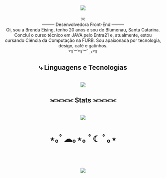 <h1 align="center">
  <img src="https://readme-typing-svg.herokuapp.com/?font=Righteous&size=35&center=true&vCenter=true&width=500&height=70&duration=4000&lines=Oiee!+🌸;+Eu+sou+a+Brenda!&color=ffc8dd" />
</h1>

<div align="center">
  <div align="center">
    ୨୧
  </div>
  ──── Desenvolvedora Front-End ────
</div>

<div align="center">
  Oi, sou a Brenda Eising, tenho 20 anos e sou de Blumenau, Santa Catarina. Concluí o curso técnico em JAVA pelo Entra21 e, atualmente, estou cursando Ciência da Computação na FURB. Sou apaixonada por tecnologia, design, café e gatinhos.
</div>

<div align="center">
  ꒷꒦︶꒷꒦︶ ๋ ࣭ ⭑꒷꒦
</div>

<h2 align="center">
  ⤷ Linguagens e Tecnologias
</h2>
<br>
<div align="center">
  <img src="https://skillicons.dev/icons?i=java,css,html,javascript,typescript,python,vscode,figma,mysql" />
</div>

<h2 align="center">⫘⫘⫘⫘ Stats ⫘⫘⫘⫘</h2>
<br>
<div align="center">
  <picture>
    <source
      srcset="https://github-readme-stats.vercel.app/api?username=brendaeising&show_icons=true&theme=dark"
      media="(prefers-color-scheme: dark)"
    />
    <source
      srcset="https://github-readme-stats.vercel.app/api?username=brendaeising&show_icons=true"
      media="(prefers-color-scheme: light), (prefers-color-scheme: no-preference)"
    />
    <img src="https://github-readme-stats.vercel.app/api?username=artur-debv&show_icons=true" />
  </picture>
</div>
<div align="center">
  <h1>
    ⋆｡ﾟ☁︎｡⋆｡ ﾟ☾ ﾟ｡⋆
  </h1>
</div>
<br>
<h1 align="center">
  <img src="https://readme-typing-svg.herokuapp.com/?font=Righteous&size=35&center=true&vCenter=true&width=500&height=70&duration=4000&lines=Tenha+um+ótimo+dia!+😊;&color=ffc8dd" />
</h1>
